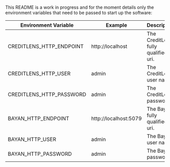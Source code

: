 This README is a work in progress and for the moment details only the environment variables that need to be passed to
start up the software:

| Environment Variable     | Example               | Description                         |
|--------------------------|-----------------------|-------------------------------------|
| CREDITLENS_HTTP_ENDPOINT | http://localhost      | The CreditLens fully qualified uri. |
| CREDITLENS_HTTP_USER     | admin                 | The CreditLens user name.           |
| CREDITLENS_HTTP_PASSWORD | admin                 | The CreditLens password.            |
| BAYAN_HTTP_ENDPOINT      | http://localhost:5079 | The Bayan fully qualified uri.      |
| BAYAN_HTTP_USER          | admin                 | The Bayan user name.                |
| BAYAN_HTTP_PASSWORD      | admin                 | The Bayan password.                 |